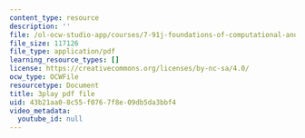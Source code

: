 ```yaml
---
content_type: resource
description: ''
file: /ol-ocw-studio-app/courses/7-91j-foundations-of-computational-and-systems-biology-spring-2014/43b21aa08c55f0767f8e09db5da3bbf4_i59JDQ9hk10.pdf
file_size: 117126
file_type: application/pdf
learning_resource_types: []
license: https://creativecommons.org/licenses/by-nc-sa/4.0/
ocw_type: OCWFile
resourcetype: Document
title: 3play pdf file
uid: 43b21aa0-8c55-f076-7f8e-09db5da3bbf4
video_metadata:
  youtube_id: null
---
```

